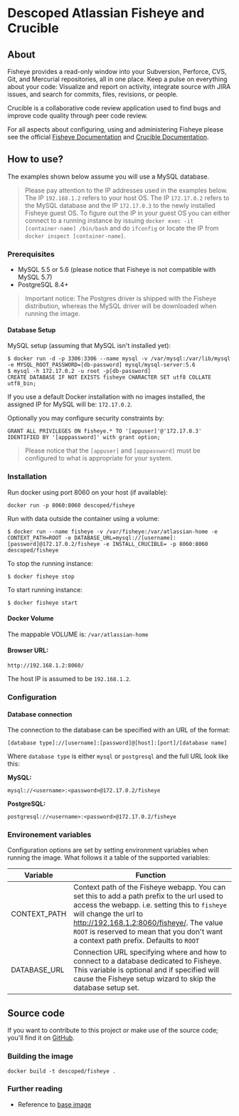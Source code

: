 # Descoped Atlassian Fisheye and Crucible

## About

Fisheye provides a read-only window into your Subversion, Perforce, CVS, Git, and Mercurial repositories, all in one place. Keep a pulse on everything about your code: Visualize and report on activity, integrate source with JIRA issues, and search for commits, files, revisions, or people.

Crucible is a collaborative code review application used to find bugs and improve code quality through peer code review.

For all aspects about configuring, using and administering Fisheye please see the official [Fisheye Documentation](https://confluence.atlassian.com/fisheye/fisheye-documentation-home-298976794.html) and [Crucible Documentation](https://confluence.atlassian.com/crucible/crucible-documentation-home-298977323.html). 

## How to use?

The examples shown below assume you will use a MySQL database.

> Please pay attention to the IP addresses used in the examples below. The IP `192.168.1.2` refers to your host OS. The IP `172.17.0.2` refers to the MySQL database and the IP `172.17.0.3` to the newly installed Fisheye guest OS. To figure out the IP in your guest OS you can either connect to a running instance by issuing `docker exec -it [container-name] /bin/bash` and do `ifconfig` or locate the IP from `docker inspect [container-name]`.


### Prerequisites

* MySQL 5.5 or 5.6 (please notice that Fisheye is not compatible with MySQL 5.7)
* PostgreSQL 8.4+

> Important notice: The Postgres driver is shipped with the Fisheye distribution, whereas the MySQL driver will be downloaded when running the image.


#### Database Setup

MySQL setup (assuming that MySQL isn't installed yet):

```
$ docker run -d -p 3306:3306 --name mysql -v /var/mysql:/var/lib/mysql -e MYSQL_ROOT_PASSWORD=[db-password] mysql/mysql-server:5.6
$ mysql -h 172.17.0.2 -u root -p[db-password]
CREATE DATABASE IF NOT EXISTS fisheye CHARACTER SET utf8 COLLATE utf8_bin;
```

If you use a default Docker installation with no images installed, the assigned IP for MySQL will be: `172.17.0.2`.

Optionally you may configure security constraints by:

```
GRANT ALL PRIVILEGES ON fisheye.* TO '[appuser]'@'172.17.0.3' IDENTIFIED BY '[apppassword]' with grant option;
```

> Please notice that the `[appuser]` and `[apppassword]` must be configured to what is appropriate for your system.


### Installation

Run docker using port 8060 on your host (if available):

```
docker run -p 8060:8060 descoped/fisheye
```


Run with data outside the container using a volume:

```
$ docker run --name fisheye -v /var/fisheye:/var/atlassian-home -e CONTEXT_PATH=ROOT -e DATABASE_URL=mysql://[username]:[password]@172.17.0.2/fisheye -e INSTALL_CRUCIBLE= -p 8060:8060 descoped/fisheye
```


To stop the running instance:

```
$ docker fisheye stop
```


To start running instance:

```
$ docker fisheye start
```


#### Docker Volume

The mappable VOLUME is: `/var/atlassian-home`

#### Browser URL:

```
http://192.168.1.2:8060/
```


The host IP is assumed to be `192.168.1.2`.


### Configuration

#### Database connection

The connection to the database can be specified with an URL of the format:
```
[database type]://[username]:[password]@[host]:[port]/[database name]
```


Where ```database type``` is either ```mysql``` or ```postgresql``` and the full URL look like this:

**MySQL:**

```
mysql://<username>:<password>@172.17.0.2/fisheye
```


**PostgreSQL:**

```
postgresql://<username>:<password>@172.17.0.2/fisheye
```


### Environement variables

Configuration options are set by setting environment variables when running the image. What follows it a table of the supported variables:

Variable         | Function
-----------------|------------------------------
CONTEXT_PATH     | Context path of the Fisheye webapp. You can set this to add a path prefix to the url used to access the webapp. i.e. setting this to ```fisheye``` will change the url to http://192.168.1.2:8060/fisheye/. The value ```ROOT``` is reserved to mean that you don't want a context path prefix. Defaults to ```ROOT```
DATABASE_URL     | Connection URL specifying where and how to connect to a database dedicated to Fisheye. This variable is optional and if specified will cause the Fisheye setup wizard to skip the database setup set.


## Source code

If you want to contribute to this project or make use of the source code; you'll find it on [GitHub](https://github.com/descoped/docker-fisheye).

### Building the image

```
docker build -t descoped/fisheye .
```


### Further reading

* Reference to [base image](https://hub.docker.com/r/descoped/atlassian-base/)
